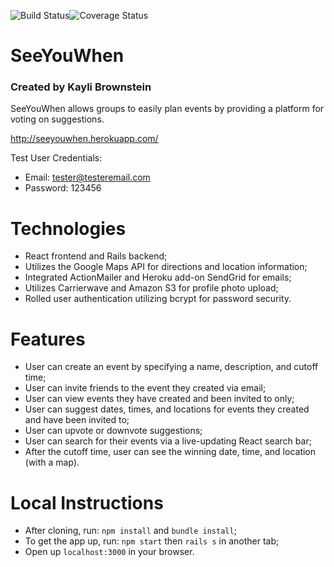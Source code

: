 ![Build Status](https://codeship.com/projects/75e48080-0d12-0135-fa8a-5a26bbd15e55/status?branch=master)![Coverage Status](https://coveralls.io/repos/github/KayliBrownstein/event-planner-voting/badge.svg?branch=master)
<!-- ![Code Climate](https://codeclimate.com/github/KayliBrownstein/event-planner-voting.png) -->

# SeeYouWhen
### Created by Kayli Brownstein
SeeYouWhen allows groups to easily plan events by providing a platform for voting on suggestions.

http://seeyouwhen.herokuapp.com/

Test User Credentials:
* Email: tester@testeremail.com
* Password: 123456

# Technologies
* React frontend and Rails backend;
* Utilizes the Google Maps API for directions and location information;
* Integrated ActionMailer and Heroku add-on SendGrid for emails;
* Utilizes Carrierwave and Amazon S3 for profile photo upload;
* Rolled user authentication utilizing bcrypt for password security.

# Features
* User can create an event by specifying a name, description, and cutoff time;
* User can invite friends to the event they created via email;
* User can view events they have created and been invited to only;
* User can suggest dates, times, and locations for events they created and have been invited to;
* User can upvote or downvote suggestions;
* User can search for their events via a live-updating React search bar;
* After the cutoff time, user can see the winning date, time, and location (with a map).

# Local Instructions
* After cloning, run: `npm install` and `bundle install`;
* To get the app up, run: `npm start` then `rails s` in another tab;
* Open up `localhost:3000` in your browser.
